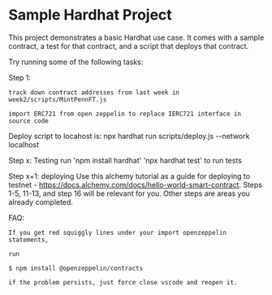 # Sample Hardhat Project

This project demonstrates a basic Hardhat use case. It comes with a sample contract, a test for that contract, and a script that deploys that contract.

Try running some of the following tasks:



Step 1:

```
track down contract addresses from last week in week2/scripts/MintPennFT.js

import ERC721 from open zeppelin to replace IERC721 interface in source code
```


Deploy script to locahost is: npx hardhat run scripts/deploy.js --network localhost

Step x: Testing
run 'npm install hardhat'
'npx hardhat test' to run tests

Step x+1: deploying
Use this alchemy tutorial as a guide for deploying to testnet - https://docs.alchemy.com/docs/hello-world-smart-contract. Steps 1-5, 11-13, and step 16 will be relevant for you. Other steps are areas you already completed. 


FAQ:

```
If you get red squiggly lines under your import openzeppelin statements, 

run 

$ npm install @openzeppelin/contracts

if the problem persists, just force close vscode and reopen it.
```